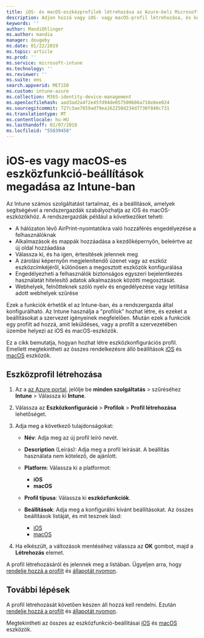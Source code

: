 ```yaml
---
title: iOS- és macOS-eszközprofilok létrehozása az Azure-beli Microsoft Intune-ban | Microsoft Docs
description: Adjon hozzá vagy iOS- vagy macOS-profil létrehozása, és konfigurálhatja az AirPrint, elrendezését a kezdőképernyő, értesítések, közös használatú eszköz, egyszeri bejelentkezési és a webtartalomszűrő-beállításai a Microsoft Intune-ban.
keywords: ''
author: MandiOhlinger
ms.author: mandia
manager: dougeby
ms.date: 01/22/2019
ms.topic: article
ms.prod: ''
ms.service: microsoft-intune
ms.technology: ''
ms.reviewer: ''
ms.suite: ems
search.appverid: MET150
ms.custom: intune-azure
ms.collection: M365-identity-device-management
ms.openlocfilehash: aad3ad2a4f2e45fd94de057500686a718e8ee024
ms.sourcegitcommit: 727c3ae7659ad79ea162250d234d7730f840c731
ms.translationtype: MT
ms.contentlocale: hu-HU
ms.lasthandoff: 02/07/2019
ms.locfileid: "55839458"
---
```

# <a name="add-ios-or-macos-device-feature-settings-in-intune"></a>iOS-es vagy macOS-es eszközfunkció-beállítások megadása az Intune-ban

Az Intune számos szolgáltatást tartalmaz, és a beállítások, amelyek segítségével a rendszergazdák szabályozhatja az iOS és macOS-eszközökhöz. A rendszergazdák például a következőket teheti:

- A hálózaton lévő AirPrint-nyomtatókra való hozzáférés engedélyezése a felhasználóknak
- Alkalmazások és mappák hozzáadása a kezdőképernyőn, beleértve az új oldal hozzáadása
- Válassza ki, és ha igen, értesítések jelennek meg
- A zárolási képernyőn megjelenítendő üzenet vagy az eszköz eszközcímkéjéről, különösen a megosztott eszközök konfigurálása
- Engedélyezheti a felhasználók biztonságos egyszeri bejelentkezés használatát hitelesítő adatok alkalmazások közötti megosztását.
- Webhelyek, felnőtteknek szóló nyelv és engedélyezése vagy letiltása adott webhelyek szűrése

Ezek a funkciók érhetők el az Intune-ban, és a rendszergazda által konfigurálható. Az Intune használja a "profilok" hozhat létre, és ezeket a beállításokat a szervezet igényeinek megfelelően. Miután ezek a funkciók egy profilt ad hozzá, amit leküldéses, vagy a profilt a szervezetében üzembe helyezi az iOS és macOS-eszközök.

Ez a cikk bemutatja, hogyan hozhat létre eszközkonfigurációs profil. Emellett megtekintheti az összes rendelkezésre álló beállítások [iOS](ios-device-features-settings.md) és [macOS](macos-device-features-settings.md) eszközök.

## <a name="create-a-device-profile"></a>Eszközprofil létrehozása

1. Az a [az Azure portal](https://portal.azure.com), jelölje be **minden szolgáltatás** > szűréséhez **Intune** > Válassza ki **Intune**.
2. Válassza az **Eszközkonfiguráció** > **Profilok** > **Profil létrehozása** lehetőséget.
3. Adja meg a következő tulajdonságokat:

    - **Név**: Adja meg az új profil leíró nevét.
    - **Description** (Leírás): Adja meg a profil leírását. A beállítás használata nem kötelező, de ajánlott.
    - **Platform**: Válassza ki a platformot:
        - **iOS**
        - **macOS**
    - **Profil típusa**: Válassza ki **eszközfunkciók**.
    - **Beállítások**: Adja meg a konfigurálni kívánt beállításokat. Az összes beállítások listáját, és mit tesznek lásd:

        - [iOS](ios-device-features-settings.md)
        - [macOS](macos-device-features-settings.md)

4. Ha elkészült, a változások mentéséhez válassza az **OK** gombot, majd a **Létrehozás** elemet.

A profil létrehozásáról és jelennek meg a listában. Ügyeljen arra, hogy [rendelje hozzá a profilt](device-profile-assign.md) és [állapotát nyomon](device-profile-monitor.md).

## <a name="next-steps"></a>További lépések

A profil létrehozását követően készen áll hozzá kell rendelni. Ezután [rendelje hozzá a profilt](device-profile-assign.md) és [állapotát nyomon](device-profile-monitor.md).

Megtekintheti az összes az eszközfunkció-beállításai [iOS](ios-device-features-settings.md) és [macOS](macos-device-features-settings.md) eszközök.
